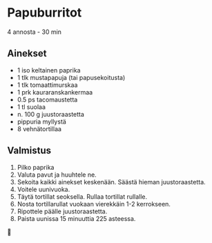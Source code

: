 # Papuburritot
4 annosta - 30 min

## Ainekset
- 1 iso keltainen paprika
- 1 tlk mustapapuja (tai papusekoitusta)
- 1 tlk tomaattimurskaa
- 1 prk kauraranskankermaa
- 0.5 ps tacomaustetta
- 1 tl suolaa
- n. 100 g juustoraastetta
- pippuria myllystä
- 8 vehnätortillaa

## Valmistus
1. Pilko paprika
2. Valuta pavut ja huuhtele ne.
3. Sekoita kaikki ainekset keskenään. Säästä hieman juustoraastetta.
4. Voitele uunivuoka.
5. Täytä tortillat seoksella. Rullaa tortillat rullalle.
6. Nosta tortillarullat vuokaan vierekkäin 1-2 kerrokseen.
7. Ripottele päälle juustoraastetta.
8. Paista uunissa 15 minuuttia 225 asteessa.

🥛
